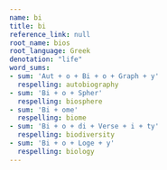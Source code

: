 ```yaml
---
name: bi
title: bi
reference_link: null
root_name: bios
root_language: Greek
denotation: "life"
word_sums:
- sum: 'Aut + o + Bi + o + Graph + y'
  respelling: autobiography
- sum: 'Bi + o + Spher'
  respelling: biosphere
- sum: 'Bi + ome'
  respelling: biome
- sum: 'Bi + o + di + Verse + i + ty'
  respelling: biodiversity
- sum: 'Bi + o + Loge + y'
  respelling: biology
---
```

